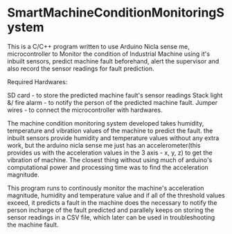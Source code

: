 # SmartMachineConditionMonitoringSystem
This is a C/C++ program written to use Arduino Nicla sense me, microcontroller 
to Monitor the condition of Industrial Machine using it's inbuilt sensors, 
predict machine fault beforehand, alert the supervisor and also record the 
sensor readings for fault prediction.

Required Hardwares:

SD card - to store the predicted machine fault's sensor readings
Stack light &/ fire alarm - to notify the person of the predicted machine fault.
Jumper wires - to connect the microcontroller with hardwares.

The machine condition monitoring system developed takes humidity, temperature and vibration values of the machine 
to predict the fault. the inbuilt sensors provide humidity and temperature values without any extra work,
but the arduino nicla sense me just has an accelerometer(this provides us with the acceleration values in the 3 axis - x, y, z) to get the vibration of machine.
The closest thing without using much of arduino's computational power and processing time was to find the acceleration magnitude.

This program runs to continously monitor the machine's acceleration magnitude, humidity and temperature value and 
if all of the threshold values exceed, it predicts a fault in the machine does the necessary to notify the person incharge
of the fault predicted and parallely keeps on storing the sensor readings in a CSV file, 
which later can be used in troubleshooting the machine fault.



